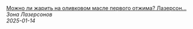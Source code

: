 <!--2025-01-14 09:00:01-->
<div class="yb">
  <a class="nodecor" href="/index.html?eda/mojno_li_jarit_na_olivkovom_masle_pervogo_otjima_lazerson_otvechaet_shorts">
    <img class="preview" data-videoid="20cg3rhyRgU" src="https://i3.ytimg.com/vi/20cg3rhyRgU/hqdefault.jpg" align="middle" alt="">
  </a>
  <div class="inlbl text">
    <a class="nodecor" href="/index.html?eda/mojno_li_jarit_na_olivkovom_masle_pervogo_otjima_lazerson_otvechaet_shorts">Можно ли жарить на оливковом масле первого отжима? Лазерсон...</a><br>
    <i class="smaller2">Зона Лазерсoнов</i><br>
    <i class="smaller3">2025-01-14</i>
  </div>
</div>
